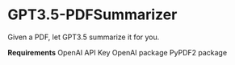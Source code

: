 # GPT3.5-PDFSummarizer
Given a PDF, let GPT3.5 summarize it for you.

**Requirements**
OpenAI API Key
OpenAI package
PyPDF2 package

